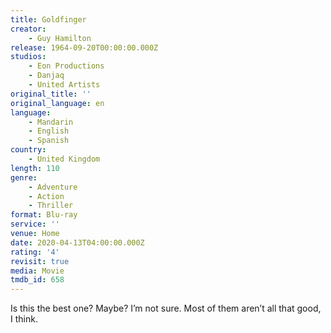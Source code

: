 ```yaml
---
title: Goldfinger
creator:
    - Guy Hamilton
release: 1964-09-20T00:00:00.000Z
studios:
    - Eon Productions
    - Danjaq
    - United Artists
original_title: ''
original_language: en
language:
    - Mandarin
    - English
    - Spanish
country:
    - United Kingdom
length: 110
genre:
    - Adventure
    - Action
    - Thriller
format: Blu-ray
service: ''
venue: Home
date: 2020-04-13T04:00:00.000Z
rating: '4'
revisit: true
media: Movie
tmdb_id: 658
---
```


Is this the best one? Maybe? I’m not sure. Most of them aren’t all that good, I think.
